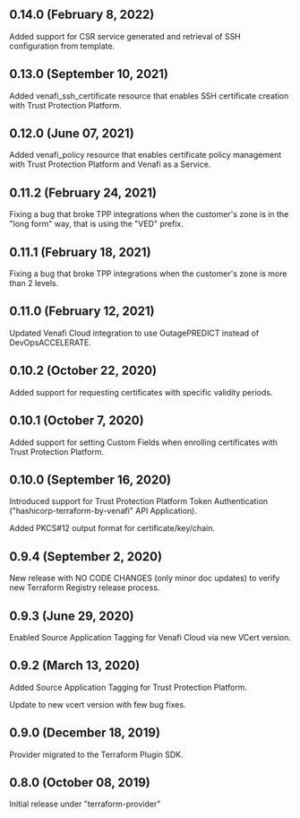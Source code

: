 ## 0.14.0 (February 8, 2022)

Added support for CSR service generated and retrieval of SSH configuration from template.

## 0.13.0 (September 10, 2021)

Added venafi_ssh_certificate resource that enables SSH certificate creation with Trust Protection Platform.

## 0.12.0 (June 07, 2021)

Added venafi_policy resource that enables certificate policy management with Trust Protection Platform and Venafi as a Service.

## 0.11.2 (February 24, 2021)

Fixing a bug that broke TPP integrations when the customer's zone is in the "long form" way, that is using the "VED" prefix.

## 0.11.1 (February 18, 2021)

Fixing a bug that broke TPP integrations when the customer's zone is more than 2 levels.

## 0.11.0 (February 12, 2021)

Updated Venafi Cloud integration to use OutagePREDICT instead of DevOpsACCELERATE.

## 0.10.2 (October 22, 2020)

Added support for requesting certificates with specific validity periods.

## 0.10.1 (October 7, 2020)

Added support for setting Custom Fields when enrolling certificates with Trust Protection Platform.

## 0.10.0 (September 16, 2020)

Introduced support for Trust Protection Platform Token Authentication ("hashicorp-terraform-by-venafi" API Application).

Added PKCS#12 output format for certificate/key/chain.

## 0.9.4 (September 2, 2020)

New release with NO CODE CHANGES (only minor doc updates) to verify new Terraform Registry release process.

## 0.9.3 (June 29, 2020)

Enabled Source Application Tagging for Venafi Cloud via new VCert version.

## 0.9.2 (March 13, 2020)

Added Source Application Tagging for Trust Protection Platform.

Update to new vcert version with few bug fixes.

## 0.9.0 (December 18, 2019)

Provider migrated to the Terraform Plugin SDK.

## 0.8.0 (October 08, 2019)

Initial release under "terraform-provider"
